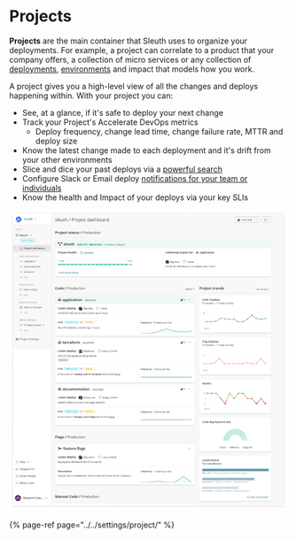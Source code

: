 # Projects

**Projects** are the main container that Sleuth uses to organize your deployments. For example, a project can correlate to a product that your company offers, a collection of micro services or any collection of [deployments](../code-deployments/), [environments](../environment-support.md) and impact that models how you work.

A project gives you a high-level view of all the changes and deploys happening within. With your project you can:

* See, at a glance, if it's safe to deploy your next change
* Track your Project's Accelerate DevOps metrics
  * Deploy frequency, change lead time, change failure rate, MTTR and deploy size
* Know the latest change made to each deployment and it's drift from your other environments
* Slice and dice your past deploys via a [powerful search](../code-deployments/search.md)
* Configure Slack or Email deploy [notifications for your team or individuals](notifications.md)
* Know the health and Impact of your deploys via your key SLIs

![Your project command center](../../.gitbook/assets/601240104dc959013a33895d_sleuth-project-dashboard-view%20%282%29%20%282%29.png)

{% page-ref page="../../settings/project/" %}

